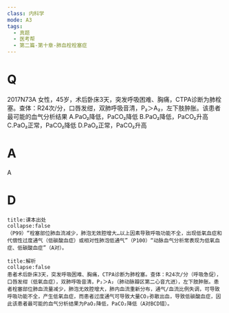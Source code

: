 ```yaml
---
class: 内科学
mode: A3
tags:
  - 真题
  - 医考帮
  - 第二篇-第十章-肺血栓栓塞症
---
```


# Q
2017N73A 女性，45岁，术后卧床3天，突发呼吸困难、胸痛，CTPA诊断为肺栓塞。查体：R24次/分，口唇发绀，双肺呼吸音清，P₂＞A₂，左下肢肿胀。该患者最可能的血气分析结果
A.PaO₂降低，PaCO₂降低
B.PaO₂降低，PaCO₂升高
C.PaO₂正常，PaCO₂降低
D.PaO₂正常，PaCO₂升高

# A
A
# D
```ad-note
title:课本出处
collapse:false
（P99）“栓塞部位肺血流减少，肺泡无效腔增大…以上因素导致呼吸功能不全，出现低氧血症和代偿性过度通气（低碳酸血症）或相对性肺泡低通气”（P100）“动脉血气分析常表现为低氧血症、低碳酸血症”（A对）。
```

```ad-summary
title:解析
collapse:false
患者术后卧床3天，突发呼吸困难、胸痛，CTPA诊断为肺栓塞。查体：R24次/分（呼吸急促），口唇发绀（低氧血症），双肺呼吸音清，P₂＞A₂（肺动脉瓣区第二心音亢进），左下肢肿胀。患者栓塞部位肺血流量减少，肺泡无效腔增大，肺内血流重新分布，通气/血流比例失调，可导致呼吸功能不全，产生低氧血症，而患者过度通气可导致大量CO₂弥散出血，导致低碳酸血症，因此该患者最可能的血气分析结果为PaO₂降低，PaCO₂降低（A对BCD错）。
```

